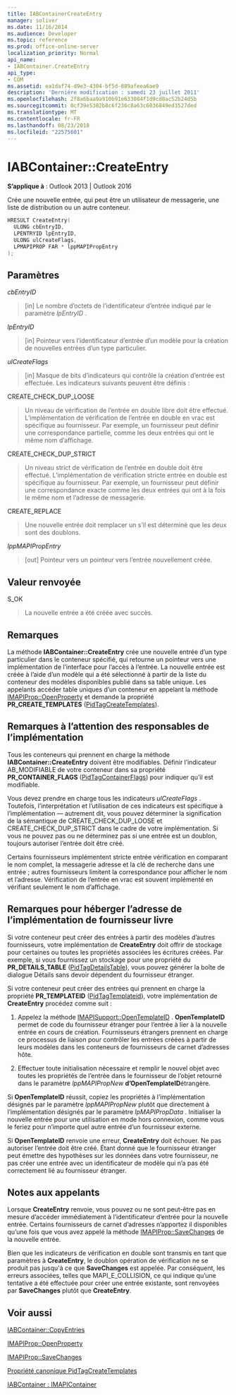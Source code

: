 ```yaml
---
title: IABContainerCreateEntry
manager: soliver
ms.date: 11/16/2014
ms.audience: Developer
ms.topic: reference
ms.prod: office-online-server
localization_priority: Normal
api_name:
- IABContainer.CreateEntry
api_type:
- COM
ms.assetid: ea1daf74-d9e3-4304-bf5d-889afeea6ae9
description: 'Derniére modification : samedi 23 juillet 2011'
ms.openlocfilehash: 2f8a6baa9a910b91e633084f1d9cd8ac52b24d5b
ms.sourcegitcommit: 0cf39e5382b8c6f236c8a63c6036849ed3527ded
ms.translationtype: MT
ms.contentlocale: fr-FR
ms.lasthandoff: 08/23/2018
ms.locfileid: "22575601"
---
```

# <a name="iabcontainercreateentry"></a>IABContainer::CreateEntry

  
  
**S’applique à** : Outlook 2013 | Outlook 2016 
  
Crée une nouvelle entrée, qui peut être un utilisateur de messagerie, une liste de distribution ou un autre conteneur.
  
```cpp
HRESULT CreateEntry(
  ULONG cbEntryID,
  LPENTRYID lpEntryID,
  ULONG ulCreateFlags,
  LPMAPIPROP FAR * lppMAPIPropEntry
);
```

## <a name="parameters"></a>Paramètres

 _cbEntryID_
  
> [in] Le nombre d’octets de l’identificateur d’entrée indiqué par le paramètre _lpEntryID_ . 
    
 _lpEntryID_
  
> [in] Pointeur vers l’identificateur d’entrée d’un modèle pour la création de nouvelles entrées d’un type particulier. 
    
 _ulCreateFlags_
  
> [in] Masque de bits d’indicateurs qui contrôle la création d’entrée est effectuée. Les indicateurs suivants peuvent être définis :
    
CREATE_CHECK_DUP_LOOSE 
  
> Un niveau de vérification de l’entrée en double libre doit être effectué. L’implémentation de vérification de l’entrée en double en vrac est spécifique au fournisseur. Par exemple, un fournisseur peut définir une correspondance partielle, comme les deux entrées qui ont le même nom d’affichage.
    
CREATE_CHECK_DUP_STRICT 
  
> Un niveau strict de vérification de l’entrée en double doit être effectué. L’implémentation de vérification stricte entrée en double est spécifique au fournisseur. Par exemple, un fournisseur peut définir une correspondance exacte comme les deux entrées qui ont à la fois le même nom et l’adresse de messagerie.
    
CREATE_REPLACE 
  
> Une nouvelle entrée doit remplacer un s’il est déterminé que les deux sont des doublons.
    
 _lppMAPIPropEntry_
  
> [out] Pointeur vers un pointeur vers l’entrée nouvellement créée.
    
## <a name="return-value"></a>Valeur renvoyée

S_OK 
  
> La nouvelle entrée a été créée avec succès.
    
## <a name="remarks"></a>Remarques

La méthode **IABContainer::CreateEntry** crée une nouvelle entrée d’un type particulier dans le conteneur spécifié, qui retourne un pointeur vers une implémentation de l’interface pour l’accès à l’entrée. La nouvelle entrée est créée à l’aide d’un modèle qui a été sélectionné à partir de la liste du conteneur des modèles disponibles publié dans sa table unique. Les appelants accéder table uniques d’un conteneur en appelant la méthode [IMAPIProp::OpenProperty](imapiprop-openproperty.md) et demande la propriété **PR_CREATE_TEMPLATES** ([PidTagCreateTemplates](pidtagcreatetemplates-canonical-property.md)). 
  
## <a name="notes-to-implementers"></a>Remarques à l’attention des responsables de l’implémentation

Tous les conteneurs qui prennent en charge la méthode **IABContainer::CreateEntry** doivent être modifiables. Définir l’indicateur AB_MODIFIABLE de votre conteneur dans sa propriété **PR_CONTAINER_FLAGS** ([PidTagContainerFlags](pidtagcontainerflags-canonical-property.md)) pour indiquer qu’il est modifiable. 
  
Vous devez prendre en charge tous les indicateurs _ulCreateFlags_ . Toutefois, l’interprétation et l’utilisation de ces indicateurs est spécifique à l’implémentation — autrement dit, vous pouvez déterminer la signification de la sémantique de CREATE_CHECK_DUP_LOOSE et CREATE_CHECK_DUP_STRICT dans le cadre de votre implémentation. Si vous ne pouvez pas ou ne déterminez pas si une entrée est un doublon, toujours autoriser l’entrée doit être créé. 
  
Certains fournisseurs implémentent stricte entrée vérification en comparant le nom complet, la messagerie adresse et la clé de recherche dans une entrée ; autres fournisseurs limitent la correspondance pour afficher le nom et l’adresse. Vérification de l’entrée en vrac est souvent implémenté en vérifiant seulement le nom d’affichage. 
  
## <a name="notes-to-host-address-book-provider-implementers"></a>Remarques pour héberger l’adresse de l’implémentation de fournisseur livre

Si votre conteneur peut créer des entrées à partir des modèles d’autres fournisseurs, votre implémentation de **CreateEntry** doit offrir de stockage pour certaines ou toutes les propriétés associées les écritures créées. Par exemple, si vous fournissez un stockage pour une propriété du **PR_DETAILS_TABLE** ([PidTagDetailsTable](pidtagdetailstable-canonical-property.md)), vous pouvez générer la boîte de dialogue Détails sans devoir dépendent du fournisseur étranger. 
  
Si votre conteneur peut créer des entrées qui prennent en charge la propriété **PR_TEMPLATEID** ([PidTagTemplateid](pidtagtemplateid-canonical-property.md)), votre implémentation de **CreateEntry** procédez comme suit : 
  
1. Appelez la méthode [IMAPISupport::OpenTemplateID](imapisupport-opentemplateid.md) . **OpenTemplateID** permet de code du fournisseur étranger pour l’entrée à lier à la nouvelle entrée en cours de création. Fournisseurs étrangers prennent en charge ce processus de liaison pour contrôler les entrées créées à partir de leurs modèles dans les conteneurs de fournisseurs de carnet d’adresses hôte. 
    
2. Effectuer toute initialisation nécessaire et remplir le nouvel objet avec toutes les propriétés de l’entrée dans le fournisseur de l’objet retourné dans le paramètre _lppMAPIPropNew_ **d’OpenTemplateID**étrangère.
    
Si **OpenTemplateID** réussit, copiez les propriétés à l’implémentation désignés par le paramètre _lppMAPIPropNew_ plutôt que directement à l’implémentation désignés par le paramètre _lpMAPIPropData_ . Initialiser la nouvelle entrée pour une utilisation en mode hors connexion, comme vous le feriez pour n’importe quel autre entrée d’un fournisseur externe. 
  
Si **OpenTemplateID** renvoie une erreur, **CreateEntry** doit échouer. Ne pas autoriser l’entrée doit être créé. Étant donné que le fournisseur étranger peut émettre des hypothèses sur les données dans votre fournisseur, ne pas créer une entrée avec un identificateur de modèle qui n’a pas été correctement lié au fournisseur étranger. 
  
## <a name="notes-to-callers"></a>Notes aux appelants

Lorsque **CreateEntry** renvoie, vous pouvez ou ne sont peut-être pas en mesure d’accéder immédiatement à l’identificateur d’entrée pour la nouvelle entrée. Certains fournisseurs de carnet d’adresses n’apportez il disponibles qu’une fois que vous avez appelé la méthode [IMAPIProp::SaveChanges](imapiprop-savechanges.md) de la nouvelle entrée. 
  
Bien que les indicateurs de vérification en double sont transmis en tant que paramètres à **CreateEntry**, le doublon opération de vérification ne se produit pas jusqu'à ce que **SaveChanges** est appelée. Par conséquent, les erreurs associées, telles que MAPI_E_COLLISION, ce qui indique qu’une tentative a été effectuée pour créer une entrée existante, sont renvoyées par **SaveChanges** plutôt que **CreateEntry**.
  
## <a name="see-also"></a>Voir aussi



[IABContainer::CopyEntries](iabcontainer-copyentries.md)
  
[IMAPIProp::OpenProperty](imapiprop-openproperty.md)
  
[IMAPIProp::SaveChanges](imapiprop-savechanges.md)
  
[Propriété canonique PidTagCreateTemplates](pidtagcreatetemplates-canonical-property.md)
  
[IABContainer : IMAPIContainer](iabcontainerimapicontainer.md)

